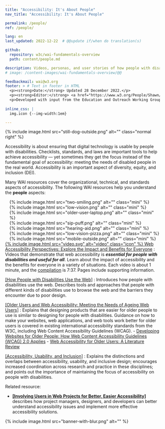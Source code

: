 ```yaml
---
title: "Accessibility: It's About People"
nav_title: "Accessibility: It's About People"

permalink: /people/
ref: /people/

lang: en
last_updated: 2022-12-22  # @@update if/when do translation(s)

github:
  repository: w3c/wai-fundamentals-overview
  path: content/people.md

description: Videos, personas, and user stories of how people with disabilities use digital technology.
# image: /content-images/wai-fundamentals-overview/@@

feedbackmail: wai@w3.org
footer: > # Text in footer in HTML
  <p><strong>Date:</strong> Updated 28 December 2022.</p>
  <p><strong>Editor:</strong> <a href="https://www.w3.org/People/Shawn/">Shawn Lawton Henry</a>.</p>
  <p>Developed with input from the Education and Outreach Working Group (<a href="https://www.w3.org/groups/wg/eowg">EOWG</a>). Developed as part of the <a href="https://www.w3.org/WAI/about/projects/wai-guide">WAI-Guide project</a>, co-funded by the European Commission.</p>
  
inline_css: |
  img.icon {--img-width:1em}

---
```


{% include image.html src="still-dog-outside.png" alt="" class="normal right" %}

Accessibility is about ensuring that digital technology is usable by people with disabilities. Checklists, standards, and laws are important tools to help achieve accessibility — yet sometimes they get the focus instead of the fundamental goal of accessibility: meeting the needs of disabled people in the real world. Accessibility is an important aspect of diversity, equity, and inclusion (DEI).

Many WAI resources cover the organizational, technical, and standards aspects of accessibility. The following WAI resources help you understand the **people** aspects:

<div style="float:right; margin-left:1em; clear:both;">
{% include image.html src="two-smiling.png" alt="" class="mini" %}<br>
{% include image.html src="low-vision.png" alt="" class="mini" %}<br>
{% include image.html src="older-user-laptop.png" alt="" class="mini" %}<br>
{% include image.html src="sip-puff.png" alt="" class="mini" %}<br>
{% include image.html src="hearing-aid.png" alt="" class="mini" %}<br>
{% include image.html src="low-vision-pizza.png" alt="" class="mini" %}<br>
{% include image.html src="mobile-outside.png" alt="" class="mini" %}
</div>

[{% include image.html src="video.svg" alt="video" class="icon" %} Web Accessibility Perspectives: Explore the Impact and Benefits for Everyone](/perspective-videos/)
:   Videos that demonstrate that web accessibility is **_essential for people with disabilities and useful for all_**. Learn about the impact of accessibility and the benefits for everyone in a variety of situations. Each video is about 1 minute, and the [compilation](https://www.youtube.com/watch?v=3f31oufqFSM) is 7:37. Pages include supporting information.

[[How People with Disabilities Use the Web]](/people-use-web/)
:   Introduces how people with disabilities use the web. Describes tools and approaches that people with different kinds of disabilities use to browse the web and the barriers they encounter due to poor design.
<!--    -   [{% include image.html src="video.svg" alt="video" class="icon" %} Videos of How People with Disabilities Use the Web](/people-use-web/) video series showing stories of disabled people using the web; diverse abilities and barriers; and tools and techniques for using digital technology.
-->

[[Older Users and Web Accessibility: Meeting the Needs of Ageing Web Users]](/older-users/)
:   Explains that designing products that are easier for older people to use is similar to designing for people with disabilities. Guidance on how to make your websites, web applications, and web tools work better for older users is covered in existing international accessibility standards from the W3C, including Web Content Accessibility Guidelines (WCAG).
    -   [Developing Websites for Older People: How Web Content Accessibility Guidelines (WCAG) 2.0 Applies](https://www.w3.org/WAI/older-users/developing/)
    -   [Web Accessibility for Older Users: A Literature Review](https://www.w3.org/WAI/older-users/literature/)

[[Accessibility, Usability, and Inclusion]](/fundamentals/accessibility-usability-inclusion/)
:   Explains the distinctions and overlaps between accessibility, usability, and inclusive design; encourages increased coordination across research and practice in these disciplines; and points out the importance of maintaining the focus of accessibility on people with disabilities.

Related resource:
- **[[Involving Users in Web Projects for Better, Easier Accessibility]](/planning/involving-users/)** describes how project managers, designers, and developers can better understand accessibility issues and implement more effective accessibility solutions.

{% include image.html src="banner-with-blur.png" alt="" %}
